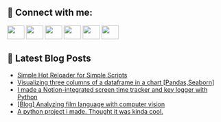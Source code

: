 ## 🔎 Connect with me:
[<img height="32" width="40" src="https://cdn.jsdelivr.net/npm/simple-icons@v5/icons/telegram.svg" />](https://t.me/bullbesh)
[<img height="32" width="40" src="https://cdn.jsdelivr.net/npm/simple-icons@v5/icons/vk.svg" />](https://vk.com/bullbesh)
[<img height="32" width="40" src="https://cdn.jsdelivr.net/npm/simple-icons@v5/icons/twitter.svg" />](https://twitter.com/bullbesh1)
[<img height="32" width="40" src="https://cdn.jsdelivr.net/npm/simple-icons@v5/icons/instagram.svg" />](https://www.instagram.com/bullbesh)
[<img height="32" width="40" src="https://cdn.jsdelivr.net/npm/simple-icons@v5/icons/reddit.svg" />](https://www.reddit.com/user/bullbesh)
[<img height="32" width="40" src="https://cdn.jsdelivr.net/npm/simple-icons@v5/icons/youtube.svg" />](https://www.youtube.com/channel/UCtfjRs6uzgq5mfm8S06WTcg)

## 📕 Latest Blog Posts
<!-- BLOG-POST-LIST:START -->
- [Simple Hot Reloader for Simple Scripts](https://www.reddit.com/r/Python/comments/uoyf0j/simple_hot_reloader_for_simple_scripts/)
- [Visualizing three columns of a dataframe in a chart [Pandas,Seaborn]](https://www.reddit.com/r/Python/comments/uoy9bw/visualizing_three_columns_of_a_dataframe_in_a/)
- [I made a Notion-integrated screen time tracker and key logger with Python](https://www.reddit.com/r/Python/comments/uov4n4/i_made_a_notionintegrated_screen_time_tracker_and/)
- [[Blog] Analyzing film language with computer vision](https://www.reddit.com/r/Python/comments/uotiye/blog_analyzing_film_language_with_computer_vision/)
- [A python project i made. Thought it was kinda cool.](https://www.reddit.com/r/Python/comments/uot8i8/a_python_project_i_made_thought_it_was_kinda_cool/)
<!-- BLOG-POST-LIST:END -->
